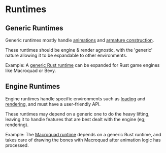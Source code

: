 # Runtimes

## Generic Runtimes

Generic runtimes mostly handle [animations](./animating.md) and
[armature construction](./constructing_armature.md).

These runtimes should be engine & render agnostic, with the 'generic' nature
allowing it to be expandable to other environments.

Example: A [generic Rust runtime](https://github.com/Retropaint/rusty_skelform)
can be expanded for Rust game engines like Macroquad or Bevy.

## Engine Runtimes

Engine runtimes handle specific environments such as [loading](./loading.md) and
[rendering](./rendering.md), and must have a user-friendly API.

These runtimes may depend on a generic one to do the heavy lifting, leaving it
to handle features that are best dealt with the engine (eg; rendering).

Example: The
[Macroquad runtime](https://github.com/Retropaint/rusty_skelform_macroquad)
depends on a generic Rust runtime, and takes care of drawing the bones with
Macroquad after animation logic has processed.
